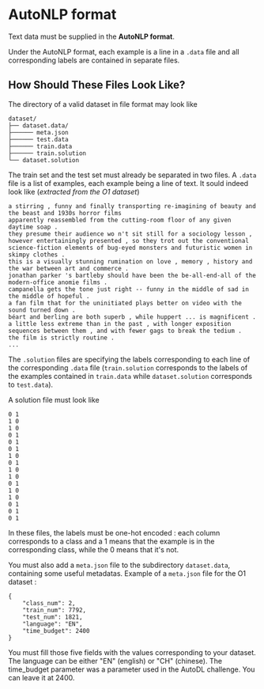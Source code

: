 # AutoNLP format

Text data must be supplied in the **AutoNLP format**.

Under the AutoNLP format, each example is a line in a `.data` file and all corresponding labels are contained in separate files.

## How Should These Files Look Like?

The directory of a valid dataset in file format may look like

```
dataset/
├── dataset.data/
├────── meta.json
├────── test.data
├────── train.data
├────── train.solution
└── dataset.solution
```

The train set and the test set must already be separated in two files. A `.data` file is a list of examples, each example being a line of text. It sould indeed look like (*extracted from the O1 dataset*)
```
a stirring , funny and finally transporting re-imagining of beauty and the beast and 1930s horror films 
apparently reassembled from the cutting-room floor of any given daytime soap . 
they presume their audience wo n't sit still for a sociology lesson , however entertainingly presented , so they trot out the conventional science-fiction elements of bug-eyed monsters and futuristic women in skimpy clothes . 
this is a visually stunning rumination on love , memory , history and the war between art and commerce . 
jonathan parker 's bartleby should have been the be-all-end-all of the modern-office anomie films . 
campanella gets the tone just right -- funny in the middle of sad in the middle of hopeful . 
a fan film that for the uninitiated plays better on video with the sound turned down . 
béart and berling are both superb , while huppert ... is magnificent . 
a little less extreme than in the past , with longer exposition sequences between them , and with fewer gags to break the tedium . 
the film is strictly routine .
...
```

The `.solution` files are specifying the labels corresponding to each line of the corresponding `.data` file (`train.solution` corresponds to the labels of the examples contained in `train.data` while `dataset.solution` corresponds to `test.data`).

A solution file must look like
```
0 1
1 0
1 0
0 1
0 1
0 1
1 0
0 1
1 0
1 0
0 1
1 0
1 0
0 1
0 1
0 1
```

In these files, the labels must be one-hot encoded : each column corresponds to a class and a 1 means that the example is in the corresponding class, while the 0 means that it's not.

You must also add a `meta.json` file to the subdirectory `dataset.data`, containing some useful metadatas. Example of a `meta.json` file for the O1 dataset :
```
{
    "class_num": 2,
    "train_num": 7792,
    "test_num": 1821,
    "language": "EN",
    "time_budget": 2400
}
```
You must fill those five fields with the values corresponding to your dataset. The language can be either "EN" (english) or "CH" (chinese). The time_budget parameter was a parameter used in the AutoDL challenge. You can leave it at 2400.
